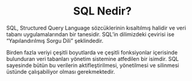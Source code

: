 <center>

# SQL Nedir?

</center>

SQL, Structured Query Language sözcüklerinin kısaltılmış halidir ve veri tabanı uygulamalarından bir tanesidir. SQL’in dilimizdeki çevirisi ise “Yapılandırılmış Sorgu Dili” şeklindedir.

Birden fazla veriyi çeşitli boyutlarda ve çeşitli fonksiyonlar içerisinde bulunduran veri tabanları yönetim sistemine atfedilen bir isimdir. SQL sayesinde bütün bu verilerin aktifleştirilmesi, yönetilmesi ve silinmesi üstünde çalışabiliyor olması gerekmektedir.